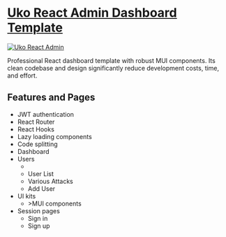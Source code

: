 <h1><a href="https://ui-lib.com/downloads/uko-lite-react-dashboard/">Uko React Admin Dashboard Template</a></h1>

<a href="https://uko-react-free.netlify.app/"><img alt="Uko React Admin" src="https://ui-lib.com/wp-content/uploads/2022/06/uko-react-free.png" /></a>

<p>Professional React dashboard template with robust MUI components.
Its clean codebase and design significantly reduce development costs, time, and effort.</p>

<h2>Features and Pages</h2>
<ul>
  <li>JWT authentication</li>
  <li>React Router</li>
  <li>React Hooks</li>
  <li>Lazy loading components</li>
  <li>Code splitting</li>
  <li>Dashboard</li>
  <li>Users
    <ul>
      <li><User Profile</li>
      <li>User List</li>
      <li>Various Attacks</li>
      <li>Add User</li>
    </ul>
  </li>
  <li>UI kits
    <ul>
      <li>>MUI components</li>
    </ul>
  </li>
  <li>Session pages
    <ul>
      <li>Sign in</li>
      <li>Sign up</li>
    </ul>
  </li>
</ul>

